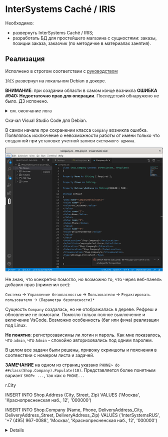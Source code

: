 # InterSystems Caché / IRIS

Необходимо:
- развернуть InterSystems Caché / IRIS;
- разработать БД для простейшего магазина с сущностями: заказы, позиции заказа, заказчик (по методичке в материалах занятия).

## Реализация

Исполнено в строгом соответствии с [руководством](./022_INsuTERSYSTEMS.files/ДЗ._Практика_InterSystems_Cache_IRIS-1801-9693d8.pdf)

`IRIS` развернул на локальном Debian в докере.

__ВНИМАНИЕ__:  при создании области в самом конце возникла __ОШИБКА #940: Недостаточно прав для операции__. Последствий обнаружено не было. ДЗ испонено. 

<details> <summary> см. окончание лога </summary> 

```text
Enabling namespace 'SHOP' for Interoperability:
* This instance is not in a mirror
* Mappings
- Class:
 + Adding class mapping Ens -> ENSLIB
 + Adding class mapping EnsLib -> ENSLIB
 + Adding class mapping EnsPortal -> ENSLIB
 + Adding class mapping CSPX.Dashboard -> ENSLIB
- Routine:
 + Adding routine mapping Ens* -> ENSLIB
- Global:
 + Creating new global directory entry for ^EnsDICOM.Dictionary
 + Creating new global directory entry for ^EnsEDI.Description
 + Creating new global directory entry for ^EnsEDI.Schema
 + Creating new global directory entry for ^EnsEDI.X12.Description
 + Creating new global directory entry for ^EnsEDI.X12.Schema
 + Checking/fixing global directory settings for existing global ^IRIS.Msg in directory /usr/irissys/mgr/shop/
 + Checking/fixing global directory settings for existing global ^IRIS.MsgNames in directory /usr/irissys/mgr/shop/
 + Adding global mapping ^EnsDICOM.Dictionary -> ENSLIB
 + Adding global mapping ^EnsEDI.Description("X","X12") -> ENSLIB
 + Adding global mapping ^EnsEDI.Schema("HIPAA_4010") -> ENSLIB
 + Adding global mapping ^EnsEDI.Schema("HIPAA_5010") -> ENSLIB
 + Adding global mapping ^EnsEDI.Schema("ISC_00401") -> ENSLIB
 + Adding global mapping ^EnsEDI.Schema("ISC_00405") -> ENSLIB
 + Adding global mapping ^EnsEDI.X12.Description("HIPAA_4010") -> ENSLIB
 + Adding global mapping ^EnsEDI.X12.Description("HIPAA_5010") -> ENSLIB
 + Adding global mapping ^EnsEDI.X12.Schema("HIPAA_4010") -> ENSLIB
 + Adding global mapping ^EnsEDI.X12.Schema("HIPAA_5010") -> ENSLIB
 + Adding global mapping ^IRIS.Msg("Arial,Tahoma,Verdana") -> ENSLIB
 + Adding global mapping ^IRIS.Msg("Confirm") -> ENSLIB
 + Adding global mapping ^IRIS.Msg("EDIDocumentView") -> ENSLIB
 + Adding global mapping ^IRIS.Msg("Ens") -> ENSLIB
 + Adding global mapping ^IRIS.Msg("EnsAlert") -> ENSLIB
 + Adding global mapping ^IRIS.Msg("EnsBPL") -> ENSLIB
 + Adding global mapping ^IRIS.Msg("EnsColumns") -> ENSLIB
 + Adding global mapping ^IRIS.Msg("EnsDICOM") -> ENSLIB
 + Adding global mapping ^IRIS.Msg("EnsEDI") -> ENSLIB
 + Adding global mapping ^IRIS.Msg("EnsEDIEDIFACT") -> ENSLIB
 + Adding global mapping ^IRIS.Msg("EnsEDIHL7") -> ENSLIB
 + Adding global mapping ^IRIS.Msg("EnsEDISEF") -> ENSLIB
 + Adding global mapping ^IRIS.Msg("EnsEDIX12") -> ENSLIB
 + Adding global mapping ^IRIS.Msg("EnsEnt") -> ENSLIB
 + Adding global mapping ^IRIS.Msg("EnsLDAP") -> ENSLIB
 + Adding global mapping ^IRIS.Msg("EnsMQTT") -> ENSLIB
 + Adding global mapping ^IRIS.Msg("EnsPushNotifications") -> ENSLIB
 + Adding global mapping ^IRIS.Msg("EnsRecordMap") -> ENSLIB
 + Adding global mapping ^IRIS.Msg("EnsSAP") -> ENSLIB
 + Adding global mapping ^IRIS.Msg("EnsSR") -> ENSLIB
 + Adding global mapping ^IRIS.Msg("EnsSearchTable") -> ENSLIB
 + Adding global mapping ^IRIS.Msg("EnsWf") -> ENSLIB
 + Adding global mapping ^IRIS.Msg("EnsXPATH") -> ENSLIB
 + Adding global mapping ^IRIS.Msg("EnsebXML") -> ENSLIB
 + Adding global mapping ^IRIS.Msg("Ensemble") -> ENSLIB
 + Adding global mapping ^IRIS.Msg("ITK") -> ENSLIB
 + Adding global mapping ^IRIS.Msg("RuleEditor") -> ENSLIB
 + Adding global mapping ^IRIS.Msg("Workflow") -> ENSLIB
 + Adding global mapping ^IRIS.Msg("tahoma,verdana") -> ENSLIB
 + Adding global mapping ^IRIS.MsgNames("Arial,Tahoma,Verdana") -> ENSLIB
 + Adding global mapping ^IRIS.MsgNames("Confirm") -> ENSLIB
 + Adding global mapping ^IRIS.MsgNames("EDIDocumentView") -> ENSLIB
 + Adding global mapping ^IRIS.MsgNames("Ens") -> ENSLIB
 + Adding global mapping ^IRIS.MsgNames("EnsAlert") -> ENSLIB
 + Adding global mapping ^IRIS.MsgNames("EnsBPL") -> ENSLIB
 + Adding global mapping ^IRIS.MsgNames("EnsColumns") -> ENSLIB
 + Adding global mapping ^IRIS.MsgNames("EnsDICOM") -> ENSLIB
 + Adding global mapping ^IRIS.MsgNames("EnsEDI") -> ENSLIB
 + Adding global mapping ^IRIS.MsgNames("EnsEDIEDIFACT") -> ENSLIB
 + Adding global mapping ^IRIS.MsgNames("EnsEDIHL7") -> ENSLIB
 + Adding global mapping ^IRIS.MsgNames("EnsEDISEF") -> ENSLIB
 + Adding global mapping ^IRIS.MsgNames("EnsEDIX12") -> ENSLIB
 + Adding global mapping ^IRIS.MsgNames("EnsEnt") -> ENSLIB
 + Adding global mapping ^IRIS.MsgNames("EnsLDAP") -> ENSLIB
 + Adding global mapping ^IRIS.MsgNames("EnsMQTT") -> ENSLIB
 + Adding global mapping ^IRIS.MsgNames("EnsPushNotifications") -> ENSLIB
 + Adding global mapping ^IRIS.MsgNames("EnsRecordMap") -> ENSLIB
 + Adding global mapping ^IRIS.MsgNames("EnsSAP") -> ENSLIB
 + Adding global mapping ^IRIS.MsgNames("EnsSR") -> ENSLIB
 + Adding global mapping ^IRIS.MsgNames("EnsSearchTable") -> ENSLIB
 + Adding global mapping ^IRIS.MsgNames("EnsWf") -> ENSLIB
 + Adding global mapping ^IRIS.MsgNames("EnsXPATH") -> ENSLIB
 + Adding global mapping ^IRIS.MsgNames("EnsebXML") -> ENSLIB
 + Adding global mapping ^IRIS.MsgNames("Ensemble") -> ENSLIB
 + Adding global mapping ^IRIS.MsgNames("ITK") -> ENSLIB
 + Adding global mapping ^IRIS.MsgNames("RuleEditor") -> ENSLIB
 + Adding global mapping ^IRIS.MsgNames("Workflow") -> ENSLIB
 + Adding global mapping ^IRIS.MsgNames("tahoma,verdana") -> ENSLIB
- Updating CPF
- Moving changes to active configuration
 - Loading new mappings for namespace 'SHOP'
* Validating Installation in 'SHOP'
- Checking class 'Ens.Director' ...
- Checking class 'Ens.MessageBody' ...
- Checking class 'Ens.StudioManager' ...
* Creating Interoperability Management Portal
- Not copying legacy CSP pages for portal application
- Configuring portal: /csp/shop [SHOP] using /usr/irissys/csp/shop
- Creating directory: /usr/irissys/csp/shop
- Creating CSP Application: /csp/shop
   Name                 = [/csp/shop]
   AutheEnabled         = [32]
   Enabled              = [1]
   Description          = [Interoperability Management Portal]
   Resource             = [%Ens_Portal]
   AutoCompile          = [0]
   Timeout              = [900]
   Path                 = [/usr/irissys/csp/shop]
   Recurse              = [1]
   LoginPage            = []
   InbndWebServicesEnabled = [1]
   TwoFactorEnabled     = [0]
   IsNameSpaceDefault   = [0]
   PermittedClasses     = []
   MatchRoles           = []
   Type                 = [2]
   CookiePath           = [/csp/shop/]
   LockCSPName          = [1]
   NameSpace            = [SHOP]
   CSPZENEnabled        = [1]
   GroupById            = [%ISCMgtPortal]
   ServeFiles           = [2]
   UseCookies           = [2]
- Removing legacy CSP pages and files from directory '/usr/irissys/csp/shop/'
- Not compiling portal '/csp/shop/' in SHOP as no CSP files were copied
* Adding explicit SQL privileges to Interoperability Roles
- Adding SQL privileges for role '%EnsRole_Administrator'
- Adding SQL privileges for role '%EnsRole_AlertOperator'
- Adding SQL privileges for role '%EnsRole_Developer'
- Adding SQL privileges for role '%EnsRole_Monitor'
- Adding SQL privileges for role '%EnsRole_Operator'
- Adding SQL privileges for role '%EnsRole_RegistryManager'
- Adding SQL privileges for role '%EnsRole_RegistrySelect'
- Adding SQL privileges for role '%EnsRole_RulesDeveloper'
- Adding SQL privileges for role '%EnsRole_WebDeveloper'
* Adding Interoperability SearchTables
- Validating all SearchTable metadata
 - Regenerating metadata for EnsLib.EDI.EDIFACT.SearchTable
 - Regenerating metadata for EnsLib.EDI.X12.SearchTable
 - Regenerating metadata for EnsLib.EDI.XML.SearchTable
 - Regenerating metadata for EnsLib.XML.SearchTable
* Checking for existing named message searches
- No saved message searches found in namespace 'SHOP'; no conversion necessary.
* Checking DocClassMap
   - Added DocClassMap for class 'EnsLib.EDI.EDIFACT.SearchTable' with DOCCLASS 'EnsLib.EDI.EDIFACT.Document'
   - Added DocClassMap for class 'EnsLib.EDI.X12.SearchTable' with DOCCLASS 'EnsLib.EDI.X12.Document'
   - Added DocClassMap for class 'EnsLib.EDI.XML.SearchTable' with DOCCLASS 'EnsLib.EDI.XML.Document'
   - Added DocClassMap for class 'EnsLib.XML.SearchTable' with DOCCLASS 'Ens.StreamContainer'
* Checking for incorrect Timestamp indices
- No UTC index globals need to be repaired.
- Setting initial default Purge Settings
* Building Name index for Ens.Config.Item
* Deleting classes generated from legacy CSP pages
* Generating meta data for Interoperability Analytics items
Importing: Ens/Analytics/ActivityVolumeAndDuration.dashboard

Imported 1 item.
Encountered 0 errors during import.

* Setting new namespace flags
- Enabling SyncCommit for Business Services
* Examining if Interoperability temporary global mapping already configured
ОШИБКА #940: Недостаточно прав для операции
ОШИБКА #940: Недостаточно прав для операции
EnableNamespace Complete.
ОШИБКА #940: Недостаточно прав для операции
```

</details>

Скачал Visual Studio Code для Debian. 

В самои начале при сохранении класса `Company` возникла ошибка. Появлялось исключение о невозможности работы от имени только что созданной при установке учетной записи `системного админа`.

![](./022_INTERSYSTEMS.files/pics/0.png)


Не знаю, что конкретно помогло, но возможно то, что через веб-панель добавил прав (применил все):

 `Система` -> `Управление безопасностью` -> `Пользователи` -> `Редактировать пользователя`  -> `(Параметры безопасности)*`
 
Сущность `Company` создалась, но не отображалась в дереве. Рефреш и обновление не помогали. Помогло тольок полное выключение и включение VsCode. Возможно особенность (баг или фича) реализации под Linux.

__Не понятно__: регистрозависимы ли логин и пароль. Как мне показалось, что `admin`, что `Admin` - спокойно авторизовались под одним паролем.

В целом все задачи были решены, привожу скриншоты и пояснения в соотвествии с номером листа и задачей.

__ЗАМЕЧАНИЕ__ на одном из страниц указано `PHONE> do ##class(Shop.Company).Populate(10)`. Представляется более понятным вариант `SHOP> ...`, так как о `PHONE...`

r.City 

INSERT INTO Shop.Address (City, Street, Zip)
VALUES ('Москва', 'Краснопресненская наб., 12', '000000')

INSERT INTO Shop.Company (Name, Phone, DeliveryAddress_City, DeliveryAddress_Street, DeliveryAddress_Zip)
VALUES ('InterSystemsRUS', '+7 (495) 967-0088', 'Москва', 'Краснопресненская наб., 12', '000000')
<details>